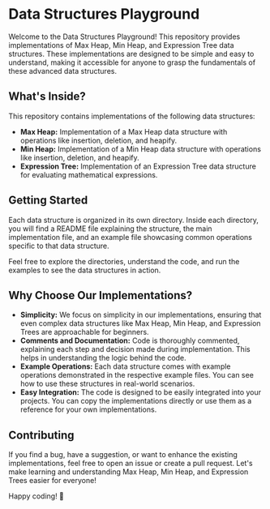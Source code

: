 # Data Structures Playground

Welcome to the Data Structures Playground! This repository provides implementations of Max Heap, Min Heap, and Expression Tree data structures. These implementations are designed to be simple and easy to understand, making it accessible for anyone to grasp the fundamentals of these advanced data structures.

## What's Inside?

This repository contains implementations of the following data structures:

- **Max Heap:** Implementation of a Max Heap data structure with operations like insertion, deletion, and heapify.
- **Min Heap:** Implementation of a Min Heap data structure with operations like insertion, deletion, and heapify.
- **Expression Tree:** Implementation of an Expression Tree data structure for evaluating mathematical expressions.

## Getting Started

Each data structure is organized in its own directory. Inside each directory, you will find a README file explaining the structure, the main implementation file, and an example file showcasing common operations specific to that data structure.

Feel free to explore the directories, understand the code, and run the examples to see the data structures in action.

## Why Choose Our Implementations?

- **Simplicity:** We focus on simplicity in our implementations, ensuring that even complex data structures like Max Heap, Min Heap, and Expression Trees are approachable for beginners.
- **Comments and Documentation:** Code is thoroughly commented, explaining each step and decision made during implementation. This helps in understanding the logic behind the code.
- **Example Operations:** Each data structure comes with example operations demonstrated in the respective example files. You can see how to use these structures in real-world scenarios.
- **Easy Integration:** The code is designed to be easily integrated into your projects. You can copy the implementations directly or use them as a reference for your own implementations.

## Contributing

If you find a bug, have a suggestion, or want to enhance the existing implementations, feel free to open an issue or create a pull request. Let's make learning and understanding Max Heap, Min Heap, and Expression Trees easier for everyone!

Happy coding! 🚀
